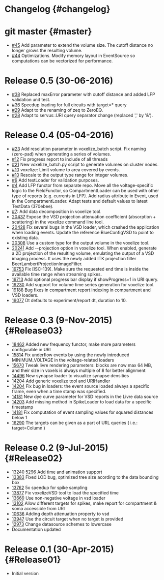 Changelog {#changelog}
=========

# git master {#master}

* [#45](https://github.com/BlueBrain/Fivox/pull/45)
  Add parameter to extend the volume size. The cutoff distance no longer grows
  the resulting volume.
* [#44](https://github.com/BlueBrain/Fivox/pull/44)
  Optimizations. Modify memory layout in EventSource so computations can be
  vectorized for performance.

# Release 0.5 (30-06-2016)

* [#38](https://github.com/BlueBrain/Fivox/pull/38)
  Replaced maxError parameter with cutoff distance and added LFP
  validation unit test.
* [#36](https://github.com/BlueBrain/Fivox/pull/36)
  Speedup loading for full circuits with target=* query
* [#29](https://github.com/BlueBrain/Fivox/pull/29)
  Adapt to the renaming of zeq to ZeroEQ.
* [#28](https://github.com/BlueBrain/Fivox/pull/28)
  Adapt to servus::URI query separator change (replaced ',' by '&').

# Release 0.4 (05-04-2016)

* [#23](https://github.com/BlueBrain/Fivox/pull/23)
  Add resolution parameter in voxelize_batch script.
  Fix naming (zero-pad) when generating a series of volumes.
* [#12](https://github.com/BlueBrain/Fivox/issue/12)
  Fix progress report to include of all threads
* [#21](https://github.com/BlueBrain/Fivox/pull/21)
  New voxelize_batch.py script to generate volumes on cluster nodes.
* [#10](https://github.com/BlueBrain/Fivox/pull/10)
  voxelize: Limit volume to area covered by events.
* [#10](https://github.com/BlueBrain/Fivox/pull/10)
  Rescale to the output type range for integer volumes.
* [#9](https://github.com/BlueBrain/Fivox/pull/9)
  Add testLoader for validation purposes.
* [#4](https://github.com/BlueBrain/Fivox/pull/4)
  Add LFP functor from separate repo. Move all the voltage-specific logic to
  the FieldFunctor, so CompartmentLoader can be used with other type of reports
  (e.g. currents in LFP).
  Add radius attribute in Event, used in the CompartmentLoader.
  Adapt tests and default values to latest TestData (370ebee).
* [#7](https://github.com/BlueBrain/Fivox/pull/7):
  Add data decomposition in voxelize tool.
* [20437](https://bbpcode.epfl.ch/code/#/c/20437/)
  Expose the VSD projection attenuation coefficient (absorption + scattering)
  in the voxelize command line tool.
* [20428](https://bbpcode.epfl.ch/code/#/c/20428/)
  Fix several bugs in the VSD loader, which crashed the application when
  loading events.
  Update the reference BlueConfigVSD to point to existing data.
* [20308](https://bbpcode.epfl.ch/code/#/c/20308/)
  Use a custom type for the output volume in the voxelize tool.
* [20241](https://bbpcode.epfl.ch/code/#/c/20241/)
  Add --projection option in voxelize tool. When enabled, generate a 2D
  projection of the resulting volume, emulating the output of a VSD imaging
  process. It uses the newly added ITK projection filter
  BeerLambertProjectionImageFilter.
* [19753](https://bbpcode.epfl.ch/code/#/c/19753/)
  Fix [ISC-139]. Make sure the requested end time is inside the available time
  range when streaming spikes.
* [19713](https://bbpcode.epfl.ch/code/#/c/19713/)
  Add optional progress bar display if showProgress=1 in URI query.
* [19230](https://bbpcode.epfl.ch/code/#/c/19230/)
  Add support for volume time series generation for voxelize tool.
* [19188](https://bbpcode.epfl.ch/code/#/c/19181/)
  Bug fixes in compartment report indexing in compartment and VSD loaders.
* [19077](https://bbpcode.epfl.ch/code/#/c/19077/)
  Dt defaults to experiment/report dt, duration to 10.

# Release 0.3 (9-Nov-2015){#Release03}

* [18462](https://bbpcode.epfl.ch/code/#/c/18462/)
  Added new frequency functor, make more parameters configurable in URI
* [15814](https://bbpcode.epfl.ch/code/#/c/15814/)
  Fix underflow events by using the newly introduced MINIMUM_VOLTAGE in the
  voltage-related loaders
* [15670](https://bbpcode.epfl.ch/code/#/c/15670/)
  Tweak livre rendering parameters: blocks are now max 64 MB, and their size
  in voxels is always multiple of 8 for better alignment
* [14496](https://bbpcode.epfl.ch/code/#/c/14496/)
  New synapse loader to visualize synapse densities
* [14204](https://bbpcode.epfl.ch/code/#/c/14204/)
  Add generic voxelize tool and URIHandler
* [14204](https://bbpcode.epfl.ch/code/#/c/14204/)
  Fix bug in loaders: the event source loaded always a specific frame,
  even when a time stamp was specified.
* [14181](https://bbpcode.epfl.ch/code/#/c/14181/)
  New dye curve parameter for VSD reports in the Livre data source
* [14203](https://bbpcode.epfl.ch/code/#/c/14203/)
  Add missing method in SpikeLoader to load data for a specific timestamp
* [14181](https://bbpcode.epfl.ch/code/#/c/14181/)
  Fix computation of event sampling values for squared distances below 1
* [16290](https://bbpcode.epfl.ch/code/16290/)
  The targets can be given as a part of URL queries ( i.e.: target=Column )


# Release 0.2 (9-Jul-2015){#Release02}

* [13240](https://bbpcode.epfl.ch/code/#/c/13240/)
  [5296](https://bbpcode.epfl.ch/code/#/c/5296/)
  Add time and animation support
* [13383](https://bbpcode.epfl.ch/code/#/c/13383/)
  Fixed LOD bug, optimized tree size acording to the data bounding box
* [13762](https://bbpcode.epfl.ch/code/#/c/13762/)
  5x speedup for spike sampling
* [13877](https://bbpcode.epfl.ch/code/#/c/13877/)
  Fix voxelizeVSD tool to load the specified time
* [13669](https://bbpcode.epfl.ch/code/#/c/13669/)
  Use non-negative voltage in vsd loader
* [13102](https://bbpcode.epfl.ch/code/#/c/13102/)
  Allow different targets for spikes, make report for compartment & soma
  accessible from URI
* [10636](https://bbpcode.epfl.ch/code/#/c/10636/)
  Adding depth attenuation property to vsd
* [13947](https://bbpcode.epfl.ch/code/#/c/13947/)
  Use the circuit target when no target is provided
* [12973](https://bbpcode.epfl.ch/code/#/c/12973/)
  Change datasource schemes to lowercase
* Documentation updated

# Release 0.1 (30-Apr-2015){#Release01}

* Initial version
